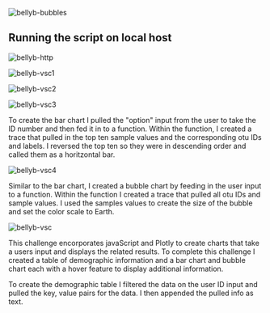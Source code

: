 ![bellyb-bubbles](https://user-images.githubusercontent.com/74504885/127412089-71562469-59f6-4e0f-9abd-be9d3e297caa.PNG)


## Running the script on local host

![bellyb-http](https://user-images.githubusercontent.com/74504885/127411877-16539b82-40fd-459b-b79e-a849bdb5fdb0.PNG)

![bellyb-vsc1](https://user-images.githubusercontent.com/74504885/127411898-99431069-6245-483f-8fd7-15d934f15dc4.PNG)

![bellyb-vsc2](https://user-images.githubusercontent.com/74504885/127411910-456808f0-4296-4cc2-ade7-9a89c8be2004.PNG)

![bellyb-vsc3](https://user-images.githubusercontent.com/74504885/127411925-b6c20c14-aad2-425d-b405-9b0096bc3140.PNG)

To create the bar chart I pulled the "option" input from the user to take the ID number and then fed it in to a function. Within the function, I created a trace that pulled in the top ten sample values and the corresponding otu IDs and labels. I reversed the top ten so they were in descending order and called them as a horitzontal bar. 

![bellyb-vsc4](https://user-images.githubusercontent.com/74504885/127411941-baf6d3dd-b205-4aa3-a33e-f56987151856.PNG)

Similar to the bar chart, I created a bubble chart by feeding in the user input to a function. Within the function I created a trace that pulled all otu IDs and sample values. I used the samples values to create the size of the bubble and set the color scale to Earth. 

![bellyb-vsc](https://user-images.githubusercontent.com/74504885/127411975-c8199a96-b538-4527-b6c0-f643f761161c.PNG)



This challenge encorporates javaScript and Plotly to create charts that take a users input and displays the related results. To complete this challenge I created a table of demographic information and a bar chart and bubble chart each with a hover feature to display additional information. 

To create the demographic table I filtered the data on the user ID input and pulled the key, value pairs for the data. I then appended the pulled info as text. 



